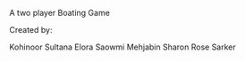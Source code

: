 A two player Boating Game 

Created by:

  Kohinoor Sultana Elora
  Saowmi Mehjabin
  Sharon Rose Sarker

